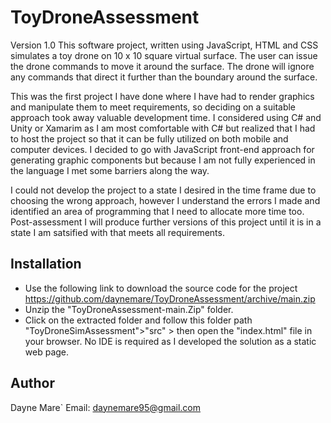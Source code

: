 # ToyDroneAssessment
Version 1.0
This software project, written using JavaScript, HTML and CSS simulates a toy drone on 10 x 10 square virtual surface. 
The user can issue the drone commands to move it around the surface. The drone will ignore any commands that direct it further than the boundary around the surface. 

This was the first project I have done where I have had to render graphics and manipulate them to meet requirements, 
so deciding on a suitable approach took away valuable development time. I considered using C# and Unity or Xamarim as I am most comfortable with C# but 
realized that I had to host the project so that it can be fully utilized on both mobile and computer devices. I decided to go with JavaScript front-end approach for generating 
graphic components but because I am not fully experienced in the language I met some barriers along the way.

I could not develop the project to a state I desired in the time frame due to choosing the wrong approach, 
however I understand the errors I made and identified an area of programming that
I need to allocate more time too. Post-assessment I will produce further versions of this project until it is in a state I am satsified with that meets all requirements. 

## Installation

- Use the following link to download the source code for the project https://github.com/daynemare/ToyDroneAssessment/archive/main.zip
- Unzip the "ToyDroneAssessment-main.Zip" folder.
- Click on the extracted folder and follow this folder path "ToyDroneSimAssessment">"src" > then open the "index.html" file in your browser. No IDE is required as I developed       the solution as a static web page. 

## Author 
Dayne Mare`
Email: daynemare95@gmail.com
